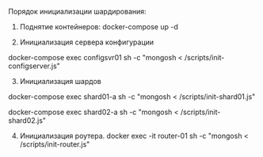 Порядок инициализации шардирования:
1. Поднятие контейнеров:
docker-compose up -d

2. Инициализация сервера конфигурации

docker-compose exec configsvr01 sh -c "mongosh < /scripts/init-configserver.js"

3. Инициализация шардов

docker-compose exec shard01-a sh -c "mongosh < /scripts/init-shard01.js"

docker-compose exec shard02-a sh -c "mongosh < /scripts/init-shard02.js"

4. Инициализация роутера.
docker exec -it router-01 sh -c "mongosh < /scripts/init-router.js"
